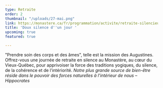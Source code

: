 ```yaml
---
type: Retraite
order: 2
thumbnail: "/uploads/27-mai.png"
link: https://monastere.ca/fr/programmation/activite/retraite-silencieuse-d-un-jour-s-arreter-pour-mieux-avancer-746?calendrier=%2Ffr%2Fprogrammation%2Fagenda-des-evenements-6
title: 'Doux silence d''un jour '
upcoming: true
featured: true

---
```

"Prendre soin des corps et des âmes", telle est la mission des Augustines. Offrez-vous une journée de retraite en silence au Monastère, au cœur du Vieux-Québec, pour apprivoiser la force des traditions yogiques, du silence, de la cohérence et de l’intériorité. _Notre plus grande source de bien-être réside dans le pouvoir des forces naturelles à l’intérieur de nous – Hippocrates_

